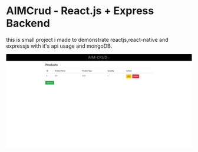 # AIMCrud - React.js + Express Backend

this is small project i made to demonstrate reactjs,react-native and expressjs with it's api usage and mongoDB.

![image](https://raw.githubusercontent.com/ahmadim98/react-aimcrud/master/screenshots/1.PNG)
